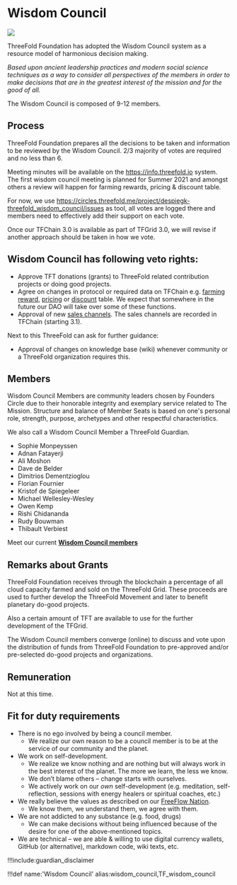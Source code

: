 # Wisdom Council

![](img/wisdom_council.png)

ThreeFold Foundation has adopted the Wisdom Council system as a resource model of harmonious decision making.

*Based upon ancient leadership practices and modern social science techniques as a way to consider all perspectives of the members in order to make decisions that are in the greatest interest of the mission and for the good of all.*

The Wisdom Council is composed of 9-12 members.

## Process

ThreeFold Foundation prepares all the decisions to be taken and information to be reviewed by the Wisdom Council.
2/3 majority of votes are required and no less than 6.

Meeting minutes will be available on the https://info.threefold.io system. The first wisdom council meeting is planned for Summer 2021 and amongst others a review will happen for farming rewards, pricing & discount table.

For now, we use https://circles.threefold.me/project/despiegk-threefold_wisdom_council/issues as tool, all votes are logged there and members need to effectively add their support on each vote.

Once our TFChain 3.0 is available as part of TFGrid 3.0, we will revise if another approach should be taken in how we vote.

## Wisdom Council has following veto rights:

- Approve TFT donations (grants) to ThreeFold related contribution projects or doing good projects.
- Agree on changes in protocol or required data on TFChain e.g. [farming reward](farming_reward), [pricing](grid_pricing) or [discount](staking_discount_levels) table. We expect that somewhere in the future our DAO will take over some of these functions.
- Approval of new [sales channels](threefold_sales_channel). The sales channels are recorded in TFChain (starting 3.1).

Next to this ThreeFold can ask for further guidance:

- Approval of changes on knowledge base (wiki) whenever community or a ThreeFold organization requires this.


## Members

Wisdom Council Members are community leaders chosen by Founders Circle due to their honorable integrity and exemplary service related to The Mission. Structure and balance of Member Seats is based on one's personal role, strength, purpose, archetypes and other respectful characteristics.

We also call a Wisdom Council Member a ThreeFold Guardian.

- Sophie Monpeyssen
- Adnan Fatayerji
- Ali Moshon
- Dave de Belder
- Dimitrios Dementzioglou
- Florian Fournier
- Kristof de Spiegeleer
- Michael Wellesley-Wesley
- Owen Kemp
- Rishi Chidananda
- Rudy Bouwman
- Thibault Verbiest

Meet our current [**Wisdom Council members**](https://threefold.io/aci/wisdomcouncil)

## Remarks about Grants

ThreeFold Foundation receives through the blockchain a percentage of all cloud capacity farmed and sold on the ThreeFold Grid. These proceeds are used to further develop the ThreeFold Movement and later to benefit planetary do-good projects.

Also a certain amount of TFT are available to use for the further development of the TFGrid.

The Wisdom Council members converge (online) to discuss and vote upon the distribution of funds from ThreeFold Foundation to pre-approved and/or pre-selected do-good projects and organizations.


## Remuneration

Not at this time.

## Fit for duty requirements

- There is no ego involved by being a council member.
  - We realize our own reason to be a council member is to be at the service of our community and the planet.
- We work on self-development.
  - We realize we know nothing and are nothing but will always work in the best interest of the planet. The more we learn, the less we know.
  - We don’t blame others – change starts with ourselves.
  - We actively work on our *own* self-development (e.g. meditation, self-reflection, sessions with energy healers or spiritual coaches, etc.)
- We really believe the values as described on our [FreeFlow Nation](https://freeflownation.org/manifesto.html).
  - We know them, we understand them, we agree with them.
- We are not addicted to any substance (e.g. food, drugs)
  - We can make decisions without being influenced because of the desire for one of the above-mentioned topics.
- We are technical – we are able & willing to use digital currency wallets, GitHub (or alternative), markdown code, wiki texts, etc.


!!!include:guardian_disclaimer

!!!def name:'Wisdom Council' alias:wisdom_council,TF_wisdom_council
